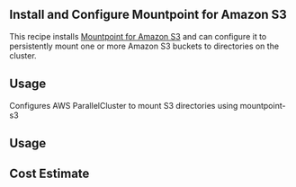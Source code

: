 ## Install and Configure Mountpoint for Amazon S3

This recipe installs [Mountpoint for Amazon S3](https://github.com/awslabs/mountpoint-s3) and can configure it to persistently mount one or more Amazon S3 buckets to directories on the cluster. 

## Usage

Configures AWS ParallelCluster to mount S3 directories using mountpoint-s3

## Usage

## Cost Estimate
